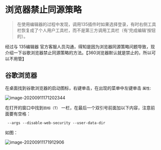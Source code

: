# 浏览器禁止同源策略

> 在使用编辑器的过程中发现，调用135插件时如果选择登录，有时右侧工具栏恢复成了个人用户工具栏，而不是第三方调用工具栏（有‘完成编辑’按钮的）。

经过与 135编辑器 官方客服人员沟通，得知是因为浏览器同源策略问题导致，现介绍一下谷歌浏览器禁止同源策略的方法。【360浏览器默认就是禁止的，所以可以不用管】

## 谷歌浏览器

在桌面找到谷歌浏览器的启动图标，右键单击，在出现的菜单中左键单击 `属性`:

![image-20200911171202344](C:/Users/trs/AppData/Roaming/Typora/typora-user-images/image-20200911171202344.png)

在打开的窗口中找到`目标（T）` 一栏，在最后一个双引号前面加以下内容，注意前面要有空格：

```shell
 --args --disable-web-security --user-data-dir
```

如图：

![image-20200911171912906](C:/Users/trs/AppData/Roaming/Typora/typora-user-images/image-20200911171912906.png)







